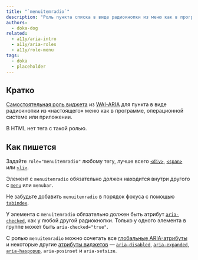 ```yaml
---
title: "`menuitemradio`"
description: "Роль пункта списка в виде радиокнопки из меню как в программе, операционной системе или приложении."
authors:
  - doka-dog
related:
  - a11y/aria-intro
  - a11y/aria-roles
  - a11y/role-menu
tags:
  - doka
  - placeholder
---
```


## Кратко

[Самостоятельная роль виджета](/a11y/aria-roles/#roli-vidzhetov) из [WAI-ARIA](/a11y/aria-intro/#specifikaciya) для пункта в виде радиокнопки из «настоящего» меню как в программе, операционной системе или приложении.

В HTML нет тега с такой ролью.

## Как пишется

Задайте `role="menuitemradio"` любому тегу, лучше всего [`<div>`](/html/div/), [`<span>`](/html/span/) или [`<li>`](/html/li/).

Элемент с `menuitemradio` обязательно должен находится внутри другого с [`menu`](/a11y/role-menu/) или `menubar`.

Не забудьте добавить `menuitemradio` в порядок фокуса с помощью [`tabindex`](/html/global-attrs/#tabindex).

У элемента с `menuitemradio` обязательно должен быть атрибут [`aria-checked`](/a11y/aria-checked/), как у любой другой радиокнопки. Только у одного элемента в группе может быть `aria-checked="true"`.

С ролью `menuitemradio` можно сочетать все [глобальные ARIA-атрибуты](/a11y/aria-attrs/#globalnye-atributy) и некоторые другие [атрибуты виджетов](/a11y/aria-attrs/#atributy-vidzhetov) — [`aria-disabled`](/a11y/aria-disabled/), [`aria-expanded`](/a11y/aria-expanded/), [`aria-haspopup`](/a11y/aria-haspopup/), `aria-posinset` и `aria-setsize`.
